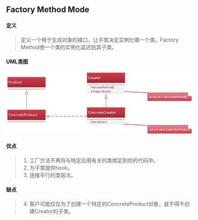 ## Factory Method Mode

#### 定义
> 定义一个用于生成对象的接口，让子类决定实例化哪一个类。Factory Method使一个类的实例化延迟到其子类。

#### UML类图
![image](https://github.com/kuanshang/DesginMode/blob/master/factory_method/image/factory_method.jpg)

#### 优点
> 1. 工厂方法不再将与特定应用有关的类绑定到你的代码中。
> 2. 为子类提供hook。
> 3. 连接平行的类层次。

#### 缺点
> 4. 客户可能仅仅为了创建一个特定的ConcreteProduct对象，就不得不创建Creator的子类。
